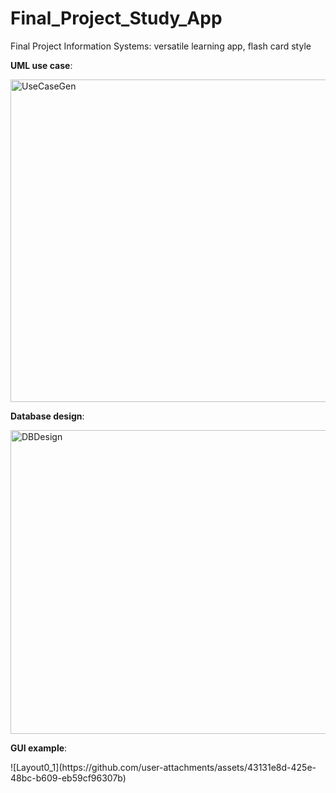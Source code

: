 # Final_Project_Study_App
Final Project Information Systems:  versatile learning app, flash card style 


<b>UML use case</b>:
<p>
  <img width="806" height="516" alt="UseCaseGen" src="https://github.com/user-attachments/assets/cc5a3d45-a56f-4ce6-8805-385963acee72" />
</p>



<b>Database design</b>:
<p>
  <img width="772" height="486" alt="DBDesign" src="https://github.com/user-attachments/assets/5c9faaef-ea80-4e8b-ae0a-bae78a0075b6" />
</p>



<b>GUI example</b>:
<p>
  ![Layout0_1](https://github.com/user-attachments/assets/43131e8d-425e-48bc-b609-eb59cf96307b)
</p>
